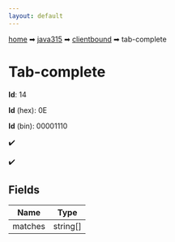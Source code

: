 ```yaml
---
layout: default
---
```


[home](/) ➡ [java315](/protocol/java315) ➡ [clientbound](/protocol/java315/clientbound) ➡ tab-complete

# Tab-complete

**Id**: 14

**Id** (hex): 0E

**Id** (bin): 00001110

✔️

✔️

## Fields

Name | Type
---|---
matches | string[]

